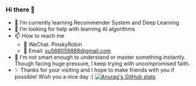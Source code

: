 ### Hi there 👋

- 🌱 I’m currently learning Recommender System and Deep Learning
- 🤔 I’m looking for help with  learning AI algorithms
- 📫 How to reach me
  - 💬 WeChat: PinskyRobin
  - 📮 Email: xu568059888@gmail.com
- 🤯 I'm not smart enough to understand or master something instantly. Though facing huge pressure, I keep trying with uncompromised faith.
- ✨ Thanks for your visiting and I hope to make friends with you if possible! Wish you a nice day :)
[![Anurag's GitHub stats](https://github-readme-stats.vercel.app/api?username=x568059888)](https://github.com/anuraghazra/github-readme-stats)
